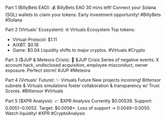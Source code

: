 Part 1 (BillyBets EAO): 💰 BillyBets EAO
30 mins left! Connect your Solana (SOL) wallets to claim your tokens. Early investment opportunity!
#BillyBets #Solana

Part 2 (Virtuals' Ecosystem): 🌐 Virtuals Ecosystem
Top tokens:
- Virtual-Protocol: $1.11
- AIXBT: $0.18
- Game: $0.04
Liquidity shifts to major cryptos.
#Virtuals #Crypto

Part 3 ($JUP & Meteora Crisis): 🚨 $JUP Crisis
Series of negative events: X account hack, undisclosed acquisition, employee misconduct, owner exposure. Perfect storm!
#JUP #Meteora

Part 4 (Virtuals' Future): ✨ Virtuals Future
New projects incoming! Bittensor subnets & Virtuals simulations foster collaboration & transparency w/ Trust Scores.
#Bittensor #Virtuals

Part 5 ($XPR Analysis): 📈 $XPR Analysis
Currently $0.00539. Support: $0.0051-$0.0052. Target: $0.0058+. Loss of support -> $0.0049-$0.0050. Watch liquidity!
#XPR #CryptoAnalysis
